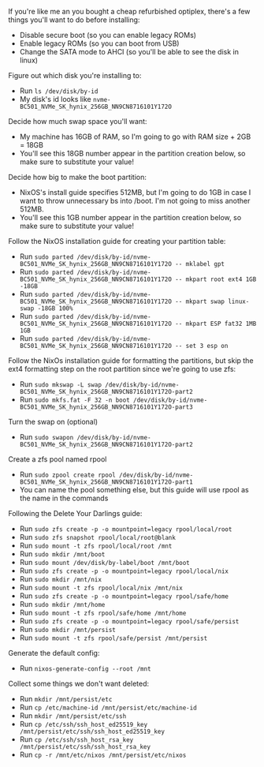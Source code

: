 If you're like me an you bought a cheap refurbished optiplex, there's a few things you'll want to do before installing:
- Disable secure boot (so you can enable legacy ROMs)
- Enable legacy ROMs (so you can boot from USB)
- Change the SATA mode to AHCI (so you'll be able to see the disk in linux)

Figure out which disk you're installing to:
- Run `ls /dev/disk/by-id`
- My disk's id looks like `nvme-BC501_NVMe_SK_hynix_256GB_NN9CN8716101Y172O`

Decide how much swap space you'll want:
- My machine has 16GB of RAM, so I'm going to go with RAM size + 2GB = 18GB
- You'll see this 18GB number appear in the partition creation below, so make sure to substitute your value!

Decide how big to make the boot partition:
- NixOS's install guide specifies 512MB, but I'm going to do 1GB in case I want to throw unnecessary bs into /boot. I'm not going to miss another 512MB.
- You'll see this 1GB number appear in the partition creation below, so make sure to substitute your value!

<!-- Delete the current partition table just so it doesn't interfere with anything:
- Run `sudo sfdisk --delete /dev/disk/by-id/nvme-BC501_NVMe_SK_hynix_256GB_NN9CN8716101Y172O`
- Run `ls /dev/disk/by-id` to confirm that the partitions are gone -->

Follow the NixOS installation guide for creating your partition table:
- Run `sudo parted /dev/disk/by-id/nvme-BC501_NVMe_SK_hynix_256GB_NN9CN8716101Y172O -- mklabel gpt`
- Run `sudo parted /dev/disk/by-id/nvme-BC501_NVMe_SK_hynix_256GB_NN9CN8716101Y172O -- mkpart root ext4 1GB -18GB`
- Run `sudo parted /dev/disk/by-id/nvme-BC501_NVMe_SK_hynix_256GB_NN9CN8716101Y172O -- mkpart swap linux-swap -18GB 100%`
- Run `sudo parted /dev/disk/by-id/nvme-BC501_NVMe_SK_hynix_256GB_NN9CN8716101Y172O -- mkpart ESP fat32 1MB 1GB`
- Run `sudo parted /dev/disk/by-id/nvme-BC501_NVMe_SK_hynix_256GB_NN9CN8716101Y172O -- set 3 esp on`

Follow the NixOs installation guide for formatting the partitions, but skip the ext4 formatting step on the root partition since we're going to use zfs:
- Run `sudo mkswap -L swap /dev/disk/by-id/nvme-BC501_NVMe_SK_hynix_256GB_NN9CN8716101Y172O-part2`
- Run `sudo mkfs.fat -F 32 -n boot /dev/disk/by-id/nvme-BC501_NVMe_SK_hynix_256GB_NN9CN8716101Y172O-part3`

Turn the swap on (optional)
- Run `sudo swapon /dev/disk/by-id/nvme-BC501_NVMe_SK_hynix_256GB_NN9CN8716101Y172O-part2`

Create a zfs pool named rpool
- Run `sudo zpool create rpool /dev/disk/by-id/nvme-BC501_NVMe_SK_hynix_256GB_NN9CN8716101Y172O-part1`
- You can name the pool something else, but this guide will use rpool as the name in the commands

Following the Delete Your Darlings guide:
- Run `sudo zfs create -p -o mountpoint=legacy rpool/local/root`
- Run `sudo zfs snapshot rpool/local/root@blank`
- Run `sudo mount -t zfs rpool/local/root /mnt`
- Run `sudo mkdir /mnt/boot`
- Run `sudo mount /dev/disk/by-label/boot /mnt/boot`
- Run `sudo zfs create -p -o mountpoint=legacy rpool/local/nix`
- Run `sudo mkdir /mnt/nix`
- Run `sudo mount -t zfs rpool/local/nix /mnt/nix`
- Run `sudo zfs create -p -o mountpoint=legacy rpool/safe/home`
- Run `sudo mkdir /mnt/home`
- Run `sudo mount -t zfs rpool/safe/home /mnt/home`
- Run `sudo zfs create -p -o mountpoint=legacy rpool/safe/persist`
- Run `sudo mkdir /mnt/persist`
- Run `sudo mount -t zfs rpool/safe/persist /mnt/persist`

Generate the default config:
- Run `nixos-generate-config --root /mnt`

Collect some things we don't want deleted:
- Run `mkdir /mnt/persist/etc`
- Run `cp /etc/machine-id /mnt/persist/etc/machine-id`
- Run `mkdir /mnt/persist/etc/ssh`
- Run `cp /etc/ssh/ssh_host_ed25519_key /mnt/persist/etc/ssh/ssh_host_ed25519_key`
- Run `cp /etc/ssh/ssh_host_rsa_key /mnt/persist/etc/ssh/ssh_host_rsa_key`
- Run `cp -r /mnt/etc/nixos /mnt/persist/etc/nixos`


